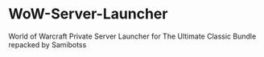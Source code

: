 # WoW-Server-Launcher
World of Warcraft Private Server Launcher for The Ultimate Classic Bundle repacked by Samibotss
